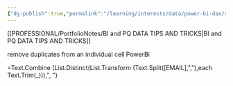 ```yaml
---
{"dg-publish":true,"permalink":"/learning/interests/data/power-bi-dax/remove-duplicates-power-bi/","tags":["dax","Power_bi","Data"],"noteIcon":""}
---
```


[[PROFESSIONAL/PortfolioNotes/BI and PQ DATA TIPS AND TRICKS\|BI and PQ DATA TIPS AND TRICKS]]

remove duplicates from an individual cell PowerBi




=Text.Combine (List.Distinct(List.Transform (Text.Split([EMAIL],","),each Text.Trim(_))),", ")